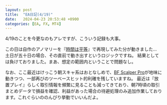```yaml
---
layout: post
title:  "EA日記(4/19)"
date:   2024-04-23 20:53:48 +0900
categories: [EA, FX, MT4]
---
```

4/19のことを今更なのもアレですが、こういう記録も大事。

この日は自作のアノマリーを『[時間は平等](https://www.gogojungle.co.jp/re/VhxjoamEPQPoFw9)』で再現してみた分が動きました…
土日が五十日の場合、その直前で動き出すというロジックですね。
結果としては負けておりました。まあ、想定の範囲内ということで問題なし。

なお、ここ最近はけっこう朝スキャ系はおとなしめで、[BF Scalper Pro](https://hop.clickbank.net/?affiliate=fugahogeds&vendor=fxexperts&product=bfsp)が地味に動きつつ、一部再びのツーベースヒット的利確を残していますね。
最近は『放置プレイ』らしく取引情報を頻繁に見ることも減ってきており、朝7時頃の取引まとめデータで損益を確認、利益があった場合の待避処理のみ追加作業しております。これぐらいののんびり挙動でいいんだよ。


